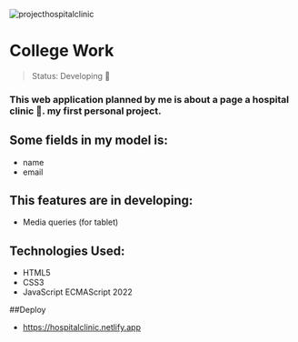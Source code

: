 ![projecthospitalclinic](https://user-images.githubusercontent.com/84799845/193354624-15af26ac-86a9-4ab7-b4e0-f27d056f7617.jpg)

<h1>College Work</h1>

> Status: Developing 📐

### This web application planned by me is about a page a hospital clinic 🏥. my first personal project.

## Some fields in my model is:
+ name
+ email

## This features are in developing:
+ Media queries (for tablet)

## Technologies Used:
 - HTML5
 - CSS3
 - JavaScript ECMAScript 2022

##Deploy 
- https://hospitalclinic.netlify.app

